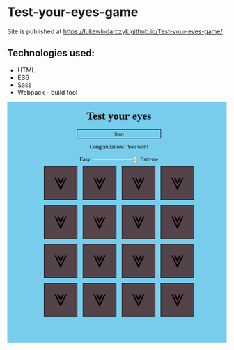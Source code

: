 # Test-your-eyes-game

Site is published at https://lukewlodarczyk.github.io/Test-your-eyes-game/

## Technologies used:
* HTML
* ES6
* Sass
* Webpack - build tool

![layout](img/Test-your-eyes.png)
